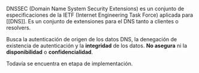 DNSSEC (Domain Name System Security Extensions) es un conjunto de especificaciones de la IETF (Internet Engineering Task Force) aplicada para [[DNS]]. Es un conjunto de extensiones para el DNS tanto a clientes o resolvers.

Busca la autenticación de origen de los datos DNS, la denegación de existencia de autenticación y la **integridad** de los datos. **No asegura** ni la **disponibilidad** o **confidencialidad**.

Todavía se encuentra en etapa de implementación.
